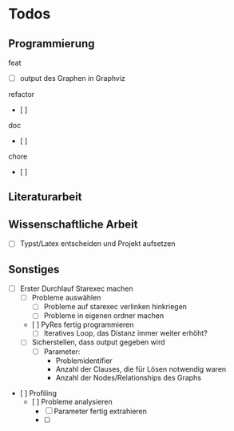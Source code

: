 # Todos


## Programmierung
feat
- [ ] output des Graphen in Graphviz

refactor
- [ ]

doc
- [ ]

chore
- [ ]

## Literaturarbeit


## Wissenschaftliche Arbeit
- [ ] Typst/Latex entscheiden und Projekt aufsetzen


## Sonstiges
- [ ] Erster Durchlauf Starexec machen
    - [ ] Probleme auswählen 
        - [ ] Probleme auf starexec verlinken hinkriegen
        - [ ] Probleme in eigenen ordner machen
    - [ ] PyRes fertig programmieren
      - [ ] Iteratives Loop, das Distanz immer weiter erhöht?
    - [ ] Sicherstellen, dass output gegeben wird
        - [ ] Parameter:
          - Problemidentifier
          - Anzahl der Clauses, die für Lösen notwendig waren
          - Anzahl der Nodes/Relationships des Graphs

- [ ] Profiling
    - [ ] Probleme analysieren
        - [ ] Parameter fertig extrahieren
        - [ ] 


